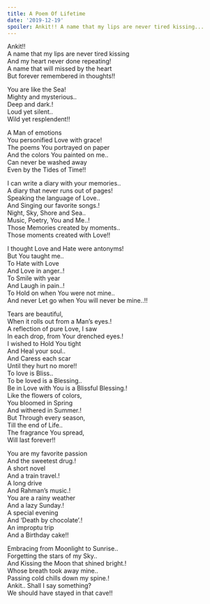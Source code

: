 ```yaml
---
title: A Poem Of Lifetime
date: '2019-12-19'
spoiler: Ankit!! A name that my lips are never tired kissing...
---
```

Ankit!! <br />
A name that my lips are never tired kissing<br />
And my heart never done repeating!<br />
A name that will missed by the heart<br />
But forever remembered in thoughts!!<br />

You are like the Sea!<br />
Mighty and mysterious..<br />
Deep and dark.!<br />
Loud yet silent..<br />
Wild yet resplendent!!<br />

A Man of emotions<br />
You personified Love with grace!<br />
The poems You portrayed on paper<br />
And the colors You painted on me..<br />
Can never be washed away<br />
Even by the Tides of Time!!<br />

I can write a diary with your memories..<br />
A diary that never runs out of pages!<br />
Speaking the language of Love..<br />
And Singing our favorite songs.!<br />
Night, Sky, Shore and Sea..<br />
Music, Poetry, You and Me..!<br />
Those Memories created by moments..<br />
Those moments created with Love!!<br />

I thought Love and Hate were antonyms!<br />
But You taught me..<br />
To Hate with Love<br />
And Love in anger..!<br />
To Smile with year<br />
And Laugh in pain..!<br />
To Hold on when You were not mine..<br />
And never Let go when You will never be mine..!!<br />

Tears are beautiful,<br />
When it rolls out from a Man’s eyes.!<br />
A reflection of pure Love, I saw<br />
In each drop, from Your drenched eyes.!<br />
I wished to Hold You tight<br />
And Heal your soul..<br />
And Caress each scar<br />
Until they hurt no more!!
<br />
To love is Bliss..<br />
To be loved is a Blessing..<br />
Be in Love with You is a Blissful Blessing.!<br />
Like the flowers of colors,<br />
You bloomed in Spring<br />
And withered in Summer.!<br />
But Through every season,<br />
Till the end of Life..<br />
The fragrance You spread,<br />
Will last forever!!<br />

You are my favorite passion<br />
And the sweetest drug.!<br />
A short novel<br />
And a train travel.!<br />
A long drive<br />
And Rahman’s music.!<br />
You are a rainy weather<br />
And a lazy Sunday.!<br />
A special evening<br />
And ‘Death by chocolate’.!<br />
An improptu trip<br />
And a Birthday cake!!<br />

Embracing from Moonlight to Sunrise..<br />
Forgetting the stars of my Sky..<br />
And Kissing the Moon that shined bright.!<br />
Whose breath took away mine..<br />
Passing cold chills down my spine.!<br />
Ankit.. Shall I say something?<br />
We should have stayed in that cave!!<br />